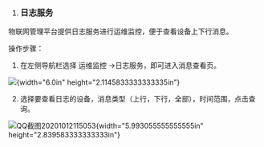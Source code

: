  1.  ### 日志服务

物联网管理平台提供日志服务进行运维监控，便于查看设备上下行消息。

操作步骤：

1.  在左侧导航栏选择 运维监控 -\>日志服务，即可进入消息查看页。

![](media/image79.png){width="6.0in" height="2.1145833333333335in"}

2.  选择要查看日志的设备，消息类型（上行，下行，全部），时间范围，点击查询。

![QQ截图20201012115053](media/image80.png){width="5.993055555555555in" height="2.839583333333333in"}